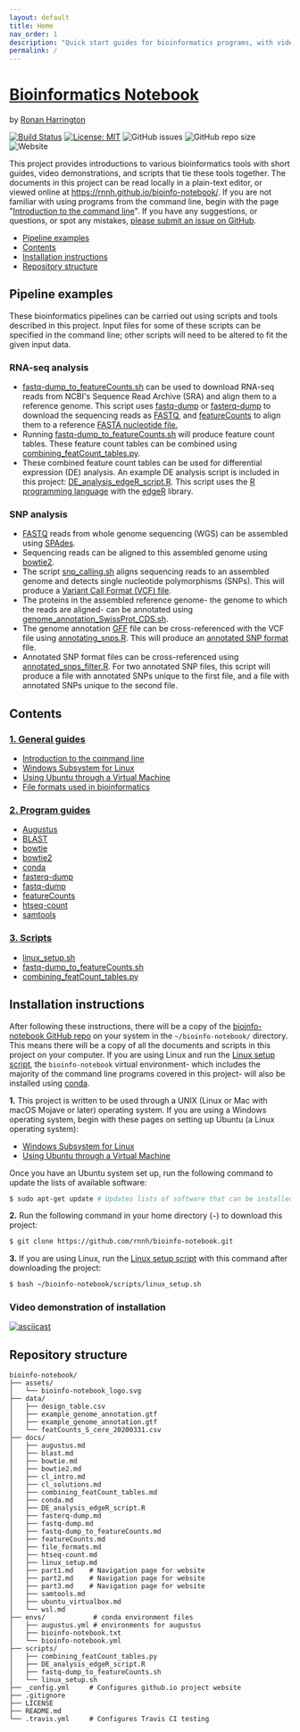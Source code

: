 ```yaml
---
layout: default
title: Home
nav_order: 1
description: "Quick start guides for bioinformatics programs, with video demonstrations and scripts."
permalink: /
---
```



# [Bioinformatics Notebook](https://github.com/rnnh/bioinfo-notebook.git)

by [Ronan Harrington](https://github.com/rnnh)

[![Build Status](https://travis-ci.com/rnnh/bioinfo-notebook.svg?branch=master)](https://travis-ci.com/rnnh/bioinfo-notebook)
[![License: MIT](https://img.shields.io/badge/License-MIT-yellow.svg)](https://opensource.org/licenses/MIT)
![GitHub issues](https://img.shields.io/github/issues/rnnh/bioinfo-notebook)
![GitHub repo size](https://img.shields.io/github/repo-size/rnnh/bioinfo-notebook)
![Website](https://img.shields.io/website?url=https%3A%2F%2Frnnh.github.io%2Fbioinfo-notebook)

This project provides introductions to various bioinformatics tools with short guides, video demonstrations, and scripts that tie these tools together.
The documents in this project can be read locally in a plain-text editor, or viewed online at <https://rnnh.github.io/bioinfo-notebook/>.
If you are not familiar with using programs from the command line, begin with the page "[Introduction to the command line](docs/cl_intro.md)".
If you have any suggestions, or questions, or spot any mistakes, [please submit an issue on GitHub](https://github.com/rnnh/bioinfo-notebook/issues).

- [Pipeline examples](#pipeline-examples)
- [Contents](#contents)
- [Installation instructions](#installation-instructions)
- [Repository structure](#repository-structure)

## Pipeline examples

These bioinformatics pipelines can be carried out using scripts and tools described in this project.
Input files for some of these scripts can be specified in the command line; other scripts will need to be altered to fit the given input data.

### RNA-seq analysis

- [fastq-dump_to_featureCounts.sh](docs/fastq-dump_to_featureCounts.md) can be used to download RNA-seq reads from NCBI's Sequence Read Archive (SRA) and align them to a reference genome. This script uses [fastq-dump](docs/fastq-dump.md) or [fasterq-dump](docs/fasterq-dump.md) to download the sequencing reads as [FASTQ](docs/file_formats.md#fastq), and [featureCounts](docs/featureCounts.md) to align them to a reference [FASTA nucleotide file.](docs/file_formats.md#fasta)
- Running [fastq-dump_to_featureCounts.sh](docs/fastq-dump_to_featureCounts.md) will produce feature count tables. These feature count tables can be combined using [combining_featCount_tables.py](docs/combining_featCount_tables.md).
- These combined feature count tables can be used for differential expression (DE) analysis. An example DE analysis script is included in this project: [DE_analysis_edgeR_script.R](docs/DE_analysis_edgeR_script.md). This script uses the [R programming language](https://cran.r-project.org/) with the [edgeR](https://bioconductor.org/packages/release/bioc/html/edgeR.html) library.

### SNP analysis

- [FASTQ](docs/file_formats.md#fastq) reads from whole genome sequencing (WGS) can be assembled using [SPAdes](docs/SPAdes.md).
- Sequencing reads can be aligned to this assembled genome using [bowtie2](docs/bowtie2.md).
- The script [snp_calling.sh](docs/snp_calling.md) aligns sequencing reads to an assembled genome and detects single nucleotide polymorphisms (SNPs). This will produce a [Variant Call Format (VCF) file](docs/file_formats.md#vcf).
- The proteins in the assembled reference genome- the genome to which the reads are aligned- can be annotated using [genome_annotation_SwissProt_CDS.sh](docs/genome_annotation_SwissProt_CDS.md).
- The genome annotation [GFF](docs/file_formats.md#gff) file can be cross-referenced with the VCF file using [annotating_snps.R](docs/annotating_snps.md). This will produce an [annotated SNP format](docs/annotating_snps.md#annotated-snp-format) file.
- Annotated SNP format files can be cross-referenced using [annotated_snps_filter.R](docs/annotated_snps_filter.md). For two annotated SNP files, this script will produce a file with annotated SNPs unique to the first file, and a file with annotated SNPs unique to the second file.


## Contents

### [1. General guides](docs/part1.md)

- [Introduction to the command line](docs/cl_intro.md)
- [Windows Subsystem for Linux](docs/wsl.md)
- [Using Ubuntu through a Virtual Machine](docs/ubuntu_virtualbox.md)
- [File formats used in bioinformatics](docs/file_formats.md)

### [2. Program guides](docs/part2.md)

- [Augustus](docs/augustus.md)
- [BLAST](docs/blast.md)
- [bowtie](docs/bowtie.md)
- [bowtie2](docs/bowtie2.md)
- [conda](docs/conda.md)
- [fasterq-dump](docs/fasterq-dump.md)
- [fastq-dump](docs/fastq-dump.md)
- [featureCounts](docs/featureCounts.md)
- [htseq-count](docs/htseq-count.md)
- [samtools](docs/samtools.md)

### [3. Scripts](docs/part3.md)

- [linux_setup.sh](docs/linux_setup.md)
- [fastq-dump_to_featureCounts.sh](docs/fastq-dump_to_featureCounts.md)
- [combining_featCount_tables.py](docs/combining_featCount_tables.md)

## Installation instructions

After following these instructions, there will be a copy of the [bioinfo-notebook GitHub repo](https://www.github.com/rnnh/bioinfo-notebook/) on your system in the `~/bioinfo-notebook/` directory.
This means there will be a copy of all the documents and scripts in this project on your computer.
If you are using Linux and run the [Linux setup script](docs/linux_setup.sh), the `bioinfo-notebook` virtual environment- which includes the majority of the command line programs covered in this project- will also be installed using [conda](docs/conda.md).

**1.** This project is written to be used through a UNIX (Linux or Mac with macOS Mojave or later) operating system.
 If you are using a Windows operating system, begin with these pages on setting up Ubuntu (a Linux operating system):
 
- [Windows Subsystem for Linux](docs/wsl.md)
- [Using Ubuntu through a Virtual Machine](docs/ubuntu_virtualbox.md)

Once you have an Ubuntu system set up, run the following command to update the lists of available software:

```bash
$ sudo apt-get update # Updates lists of software that can be installed
```

**2.** Run the following command in your home directory (`~`) to download this project:

```bash
$ git clone https://github.com/rnnh/bioinfo-notebook.git
```

**3.** If you are using Linux, run the [Linux setup script](docs/linux_setup.md) with this command after downloading the project:

```bash
$ bash ~/bioinfo-notebook/scripts/linux_setup.sh
```

### Video demonstration of installation

[![asciicast](https://asciinema.org/a/314853.svg)](https://asciinema.org/a/314853?autoplay=1)

## Repository structure

```
bioinfo-notebook/
├── assets/
│   └── bioinfo-notebook_logo.svg
├── data/
│   ├── design_table.csv
│   ├── example_genome_annotation.gtf
│   ├── example_genome_annotation.gtf
│   └── featCounts_S_cere_20200331.csv
├── docs/
│   ├── augustus.md
│   ├── blast.md
│   ├── bowtie.md
│   ├── bowtie2.md
│   ├── cl_intro.md
│   ├── cl_solutions.md
│   ├── combining_featCount_tables.md
│   ├── conda.md
│   ├── DE_analysis_edgeR_script.R
│   ├── fasterq-dump.md
│   ├── fastq-dump.md
│   ├── fastq-dump_to_featureCounts.md
│   ├── featureCounts.md
│   ├── file_formats.md
│   ├── htseq-count.md
│   ├── linux_setup.md
│   ├── part1.md    # Navigation page for website
│   ├── part2.md    # Navigation page for website
│   ├── part3.md    # Navigation page for website
│   ├── samtools.md
│   ├── ubuntu_virtualbox.md
│   └── wsl.md
├── envs/            # conda environment files
│   ├── augustus.yml # environments for augustus
│   ├── bioinfo-notebook.txt
│   └── bioinfo-notebook.yml
├── scripts/
│   ├── combining_featCount_tables.py
│   ├── DE_analysis_edgeR_script.R
│   ├── fastq-dump_to_featureCounts.sh
│   └── linux_setup.sh
├── _config.yml     # Configures github.io project website
├── .gitignore
├── LICENSE
├── README.md
└── .travis.yml     # Configures Travis CI testing
```
